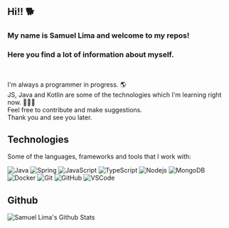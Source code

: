 ## Hi!! 🐕
### My name is **Samuel Lima** and welcome to my repos!
### Here you find a lot of information about myself.
</br>

I'm always a programmer in progress. 🌎
</br>
JS, Java and Kotlin are some of the technologies which I'm learning right now. 👨🏻‍💻
</br>
Feel free to contribute and make suggestions.
</br>
Thank you and see you later.

## Technologies

Some of the languages, frameworks and tools that I work with:

![Java](https://img.shields.io/badge/-Java-007396?style=flat-square&logo=java)
![Spring](https://img.shields.io/badge/-Spring-6DB33F?style=flat-square&logo=spring&logoColor=white)
![JavaScript](https://img.shields.io/badge/-JavaScript-black?style=flat-square&logo=javascript)
![TypeScript](https://img.shields.io/badge/-TypeScript-007ACC?style=flat-square&logo=typescript)
![Nodejs](https://img.shields.io/badge/-Nodejs-339933?style=flat-square&logo=Node.js&logoColor=white)
![MongoDB](https://img.shields.io/badge/-MongoDB-black?style=flat-square&logo=mongodb)
![Docker](https://img.shields.io/badge/-Docker-2496ED?style=flat-square&logo=docker&logoColor=white)
![Git](https://img.shields.io/badge/-Git-black?style=flat-square&logo=git)
![GitHub](https://img.shields.io/badge/-GitHub-181717?style=flat-square&logo=github)
![VSCode](https://img.shields.io/badge/-VSCode-007ACC?style=flat-square&logo=visual-studio-code&logoColor=white)

## Github
<img align="left" alt="Samuel Lima's Github Stats" src="https://github-readme-stats.vercel.app/api?username=samuellfa&hide=contribs&show_icons=true&theme=gotham"/>
